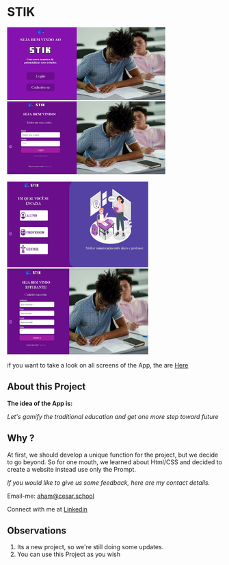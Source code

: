 # STIK

<p float="left">
  <img src="./assets/images/homepage.png" width="370" height="170" /> 
  <img src="./assets/images/loginpage.png" width="370" height="170" />
</p>
<p float="left">
  <img src="./assets/images/registerpage.png" width="330" height="200" /> 
  <img src="./assets/images/registerpage2.png" width="330" height="200" />
</p>

if you want to take a look on all screens of the App, the are [Here](https://www.figma.com/proto/wanIcTDh5GAJXAiSye6eI7/Projeto-1-Goon-Website-Stik?node-id=0%3A1)

## About this Project

**The idea of the App is:**

*Let's gamify the traditional education and get one more step toward future*

## Why ?

At first, we should develop a unique function for the project, but we decide to go beyond.
So for one mouth, we learned about Html/CSS 
and decided to create a website instead use only the Prompt.

*If you would like to give us some feedback, here are my contact details.*

Email-me: [aham@cesar.school](aham@cesar.school)

Connect with me at [Linkedin](https://www.linkedin.com/in/arthur-hendrich-b30885153/)


## Observations

1. Its a new project, so we're still doing some updates.
2. You can use this Project as you wish
